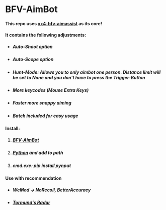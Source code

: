 # BFV-AimBot
#### This repo uses [xx4-bfv-aimassist](https://github.com/exex4/xx4-bfv-aimassist) as its core!  
#### It contains the following adjustments:  
 - ##### Auto-Shoot option
 - ##### Auto-Scope option
 - ##### Hunt-Mode: Allows you to only aimbot one person. Distance limit will be set to None and you don't have to press the Trigger-Button  
 - ##### More keycodes (Mouse Extra Keys)
 - ##### Faster more snappy aiming 
 - ##### Batch included for easy usage  
#### Install:
1. ##### [BFV-AimBot](https://minhaskamal.github.io/DownGit/#/home?url=https://github.com/survivalizeed/BFV-AimBot)
2. ##### [Python](https://www.python.org/downloads/) and add to path
3. ##### cmd.exe: pip install pynput
#### Use with recommendation
 - ##### WeMod -> NoRecoil, BetterAccuracy
 - ##### [Tormund's Radar](https://www.unknowncheats.me/forum/battlefield-v/332019-tormunds-radar-external-radar-bfv-pygame.html)
